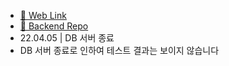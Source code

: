 - [🔗 Web Link](https://friendly-shannon-fbae91.netlify.app/)
- [🔗 Backend Repo](https://github.com/hugehoo/Hospital-Playlist-back)
- 22.04.05 | DB 서버 종료
- DB 서버 종료로 인하여 테스트 결과는 보이지 않습니다 

